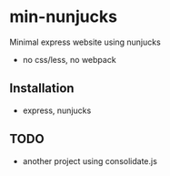 # min-nunjucks

Minimal express website using nunjucks

  * no css/less, no webpack

## Installation

  * express, nunjucks

## TODO

  * another project using consolidate.js

